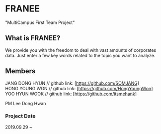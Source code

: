 # FRANEE
"MultiCampus First Team Project"

## What is FRANEE?
We provide you with the freedom to deal with vast amounts of corporates data. Just enter a few key words related to the topic you want to analyze.


## Members
JANG DONG HYUN // github link: [https://github.com/SOMJANG]  
HONG YOUNG WON // github link: [https://github.com/HongYoungWon] <br>
YOO HYUN WOOK // github link: [https://github.com/itsmehank] <br>

PM Lee Dong Hwan


### Project Date
2019.09.29 ~


